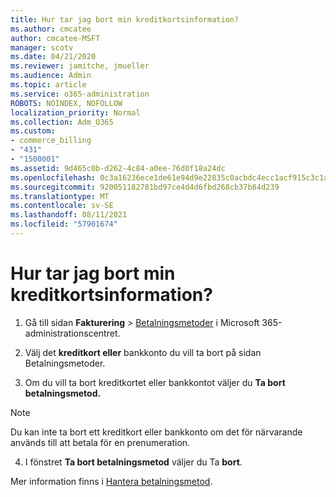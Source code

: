 ```yaml
---
title: Hur tar jag bort min kreditkortsinformation?
ms.author: cmcatee
author: cmcatee-MSFT
manager: scotv
ms.date: 04/21/2020
ms.reviewer: jamitche, jmueller
ms.audience: Admin
ms.topic: article
ms.service: o365-administration
ROBOTS: NOINDEX, NOFOLLOW
localization_priority: Normal
ms.collection: Adm_O365
ms.custom:
- commerce_billing
- "431"
- "1500001"
ms.assetid: 9d465c0b-d262-4c84-a0ee-76d0f18a24dc
ms.openlocfilehash: 0c3a16236ece1de61e94d9e22835c0acbdc4ecc1acf915c3c1ad26aa0174dc37
ms.sourcegitcommit: 920051182781bd97ce4d4d6fbd268cb37b84d239
ms.translationtype: MT
ms.contentlocale: sv-SE
ms.lasthandoff: 08/11/2021
ms.locfileid: "57901674"
---
```

# <a name="how-do-i-remove-my-credit-card-information"></a>Hur tar jag bort min kreditkortsinformation?

1. Gå till sidan **Fakturering** \> [Betalningsmetoder](https://go.microsoft.com/fwlink/p/?linkid=2018806) i Microsoft 365-administrationscentret.

2. Välj det **kreditkort eller** bankkonto du vill ta bort på sidan Betalningsmetoder.

3. Om du vill ta bort kreditkortet eller bankkontot väljer du **Ta bort betalningsmetod.**

> [!NOTE]
> Du kan inte ta bort ett kreditkort eller bankkonto om det för närvarande används till att betala för en prenumeration.

4. I fönstret **Ta bort betalningsmetod** väljer du Ta **bort**.

Mer information finns i [Hantera betalningsmetod](https://docs.microsoft.com/microsoft-365/commerce/billing-and-payments/manage-payment-methods).